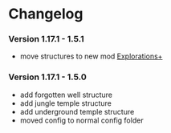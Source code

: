 # Changelog

### Version 1.17.1 - 1.5.1
 - move structures to new mod [Explorations+](https://www.curseforge.com/minecraft/mc-mods/explorations)

### Version 1.17.1 - 1.5.0
 - add forgotten well structure
 - add jungle temple structure
 - add underground temple structure
 - moved config to normal config folder
 